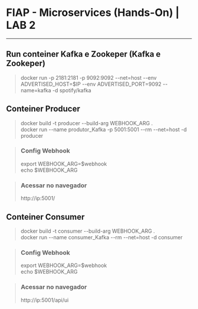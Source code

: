 # FIAP - Microservices (Hands-On) | LAB 2

---

## Run conteiner Kafka e Zookeper (Kafka e Zookeper)
> docker run -p 2181:2181 -p 9092:9092 --net=host --env ADVERTISED_HOST=$IP --env ADVERTISED_PORT=9092 --name=kafka -d spotify/kafka

## Conteiner Producer
> docker build -t producer --build-arg WEBHOOK_ARG .  
> docker run --name produtor_Kafka -p 5001:5001 --rm --net=host -d producer

> ### Config Webhook
> export WEBHOOK_ARG=$webhook  
> echo $WEBHOOK_ARG

> ### Acessar no navegador
> http://ip:5001/

## Conteiner Consumer
> docker build -t consumer --build-arg WEBHOOK_ARG .  
> docker run --name consumer_Kafka --rm --net=host -d consumer

> ### Config Webhook
> export WEBHOOK_ARG=$webhook  
> echo $WEBHOOK_ARG
 
> ### Acessar no navegador
> http://ip:5001/api/ui
